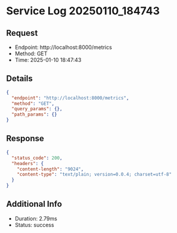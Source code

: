 # Service Log 20250110_184743

## Request
- Endpoint: http://localhost:8000/metrics
- Method: GET
- Time: 2025-01-10 18:47:43

## Details
```json
{
  "endpoint": "http://localhost:8000/metrics",
  "method": "GET",
  "query_params": {},
  "path_params": {}
}
```

## Response
```json
{
  "status_code": 200,
  "headers": {
    "content-length": "9024",
    "content-type": "text/plain; version=0.0.4; charset=utf-8"
  }
}
```

## Additional Info
- Duration: 2.79ms
- Status: success
